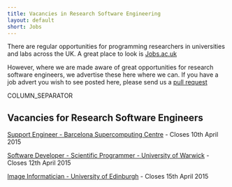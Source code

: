 ```yaml
---
title: Vacancies in Research Software Engineering
layout: default
short: Jobs
---
```


There are regular opportunities for programming researchers in universities and labs across the UK.
A great place to look is [Jobs.ac.uk](http://www.jobs.ac.uk/)

However, where we are made aware of great opportunities for research software engineers, we advertise these here where we can. If you have a job advert you wish to see posted here, please send us a [pull request](https://github.com/UKRSE/UKRSE.github.io) 

COLUMN_SEPARATOR

Vacancies for Research Software Engineers
-----------------------

[Support Engineer - Barcelona Supercomputing Centre](http://www.bsc.es/about-bsc/employment/vacancies/hiest-se-placement) - Closes 10th April 2015

[Software Developer - Scientific Programmer - University of Warwick](http://www.jobs.ac.uk/job/ATT816/software-engineer-scientific-programmer-75414-035/) - Closes 12th April 2015

[Image Informatician - University of Edinburgh](http://www.jobs.ac.uk/job/AKT229/image-informatician/) - Closes 15th April 2015
